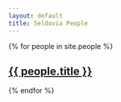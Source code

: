 ```yaml
---
layout: default
title: Seldovia People
---
```


{% for people in site.people %}

<a href="{{ people.url | prepend: people.baseurl }}">
  <h2>{{ people.title }}</h2>
</a>

{% endfor %} 
